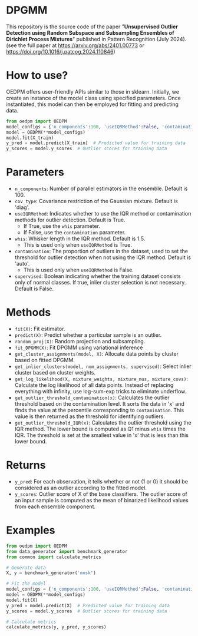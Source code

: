 # DPGMM

This repository is the source code of the paper "**Unsupervised Outlier Detection using Random Subspace and Subsampling Ensembles of Dirichlet Process Mixtures**" published in Pattern Recognition (July 2024). (see the full paper at https://arxiv.org/abs/2401.00773 or https://doi.org/10.1016/j.patcog.2024.110846) 

# How to use?
OEDPM offers user-friendly APIs similar to those in sklearn. Initially, we create an instance of the model class using specified parameters. Once instantiated, this model can then be employed for fitting and predicting data.

```python
from oedpm import OEDPM
model_configs = {'n_components':100, 'useIQRMethod':False, 'contamination':'auto'}
model = OEDPM(**model_configs)
model.fit(X_train)
y_pred = model.predict(X_train)  # Predicted value for training data
y_scores = model.y_scores  # Outlier scores for training data
```

# Parameters
- `n_components`: Number of parallel estimators in the ensemble. Default is 100.  
- `cov_type`: Covariance restriction of the Gaussian mixture. Default is 'diag'.  
- `useIQRMethod`: Indicates whether to use the IQR method or contamination methods for outlier detection. Default is True.  
  - If True, use the `whis` parameter.
  - If False, use the `contamination` parameter.
- `whis`: Whisker length in the IQR method. Default is 1.5.
  - This is used only when `useIQRMethod` is True.
- `contamination`: The proportion of outliers in the dataset, used to set the threshold for outlier detection when not using the IQR method. Default is 'auto'.
  - This is used only when `useIQRMethod` is False.
- `supervised`: Boolean indicating whether the training dataset consists only of normal classes. If true, inlier cluster selection is not necessary. Default is False.

# Methods
- `fit(X)`: Fit estimator.
- `predict(X)`: Predict whether a particular sample is an outlier.
- `random_proj(X)`: Random projection and subsampling.
- `fit_DPGMM(X)`: Fit DPGMM using variational inference
- `get_cluster_assignments(model, X)`: Allocate data points by cluster based on fitted DPGMM.
- `get_inlier_clusters(model, num_assignments, supervised)`: Select inlier cluster based on cluster weights.
- `get_log_likelihood(X, mixture_weights, mixture_mus, mixture_covs)`: Calculate the log likelihood of all data points. Instead of replacing everything with infinity, use log-sum-exp tricks to eliminate underflow. 
- `get_outlier_threshold_contamination(x)`: Calculates the outlier threshold based on the contamination level. It sorts the data in 'x' and finds the value at the percentile corresponding to `contamination`. This value is then returned as the threshold for identifying outliers.
- `get_outlier_threshold_IQR(x)`: Calculates the outlier threshold using the IQR method. The lower bound is computed as Q1 minus `whis` times the IQR. The threshold is set at the smallest value in 'x' that is less than this lower bound.

# Returns
- `y_pred`: For each observation, it tells whether or not (1 or 0) it should be considered as an outlier according to the fitted model.
- `y_scores`: Outlier score of X of the base classifiers. The outlier score of an input sample is computed as the mean of binarized likelihood values from each ensemble component.

# Examples
```python
from oedpm import OEDPM
from data_generator import benchmark_generator
from common import calculate_metrics

# Generate data
X, y = benchmark_generator('musk')

# Fit the model
model_configs = {'n_components':100, 'useIQRMethod':False, 'contamination':'auto'}
model = OEDPM(**model_configs)
model.fit(X)
y_pred = model.predict(X)  # Predicted value for training data
y_scores = model.y_scores  # Outlier scores for training data

# Calculate metrics
calculate_metrics(y, y_pred, y_scores)
```
